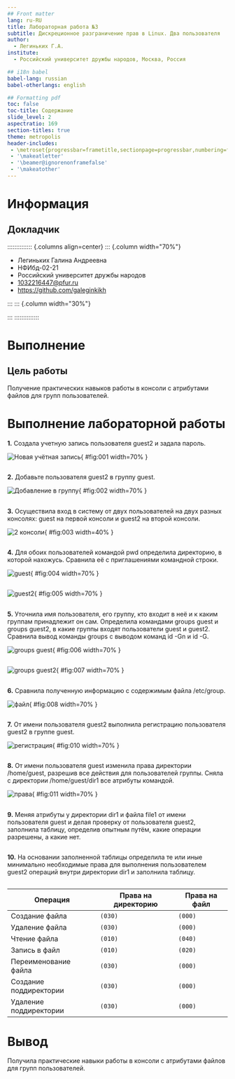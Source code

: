 ```yaml
---
## Front matter
lang: ru-RU
title: Лабораторная работа №3
subtitle: Дискреционное разграничение прав в Linux. Два пользователя
author:
  - Легиньких Г.А.
institute:
  - Российский университет дружбы народов, Москва, Россия

## i18n babel
babel-lang: russian
babel-otherlangs: english

## Formatting pdf
toc: false
toc-title: Содержание
slide_level: 2
aspectratio: 169
section-titles: true
theme: metropolis
header-includes:
 - \metroset{progressbar=frametitle,sectionpage=progressbar,numbering=fraction}
 - '\makeatletter'
 - '\beamer@ignorenonframefalse'
 - '\makeatother'
---
```


# Информация

## Докладчик

:::::::::::::: {.columns align=center}
::: {.column width="70%"}

  * Легиньких Галина Андреевна
  * НФИбд-02-21
  * Российский университет дружбы народов
  * [1032216447@pfur.ru](mailto:1032216447@pfur.ru)
  * <https://github.com/galeginkikh>

:::
::: {.column width="30%"}

:::
::::::::::::::

# Выполнение

## Цель работы

Получение практических навыков работы в консоли с атрибутами файлов для групп пользователей.

# Выполнение лабораторной работы

**1.** Создала учетную запись пользователя guest2 и задала пароль. 

![Новая учётная запись](image/1.png){ #fig:001 width=70% }

##

**2.** Добавьте пользователя guest2 в группу guest. 

![Добавление в группу](image/2.png){ #fig:002 width=70% }

##

**3.** Осуществила вход в систему от двух пользователей на двух разных консолях: guest на первой консоли и guest2 на второй консоли. 

![2 консоли](image/3.png){ #fig:003 width=40% }

##

**4.** Для обоих пользователей командой pwd определила директорию, в которой нахожусь. Сравнила её с приглашениями командной строки. 

![guest](image/4.png){ #fig:004 width=70% }

##

![guest2](image/5.png){ #fig:005 width=70% }

##

**5.** Уточнила имя пользователя, его группу, кто входит в неё
и к каким группам принадлежит он сам. Определила командами
groups guest и groups guest2, в какие группы входят пользователи guest и guest2. Сравнила вывод команды groups с выводом команд
id -Gn и id -G. 

![groups guest](image/6.png){ #fig:006 width=70% }

##

![groups guest2](image/7.png){ #fig:007 width=70% }

##

**6.** Сравнила полученную информацию с содержимым файла /etc/group. 

![файл](image/8.png){ #fig:008 width=70% }

##

**7.** От имени пользователя guest2 выполнила регистрацию пользователя
guest2 в группе guest. 

![регистрация](image/10.png){ #fig:010 width=70% }

##

**8.** От имени пользователя guest изменила права директории /home/guest,
разрешив все действия для пользователей группы. Сняла с директории /home/guest/dir1
все атрибуты командой. 

![права](image/11.png){ #fig:011 width=70% }

##

**9.** Меняя атрибуты у директории dir1 и файла file1 от имени пользователя guest и делая проверку от пользователя guest2, заполнила таблицу,
определив опытным путём, какие операции разрешены, а какие нет.

##

**10.** На основании заполненной таблицы определила те или иные минимально необходимые права для выполнения пользователем guest2 операций
внутри директории dir1 и заполнила таблицу.

##

|        Операция        | Права на директорию | Права на файл |
|------------------------|---------------------------------|---------------------------|
|     Создание файла     |           ```(030)```      |      ```(000)```     |	    
|     Удаление файла     |           ```(030)```      |      ```(000)```     |
|      Чтение файла      |           ```(010)```      |      ```(040)```     |
|      Запись в файл     |           ```(010)```      |      ```(020)```     |
|  Переименование файла  |           ```(030)```      |      ```(000)```     |
| Создание поддиректории |           ```(030)```      |      ```(000)```     |
| Удаление поддиректории |           ```(030)```      |      ```(000)```     |

# Вывод

Получила практические навыки работы в консоли с атрибутами файлов для групп пользователей.
